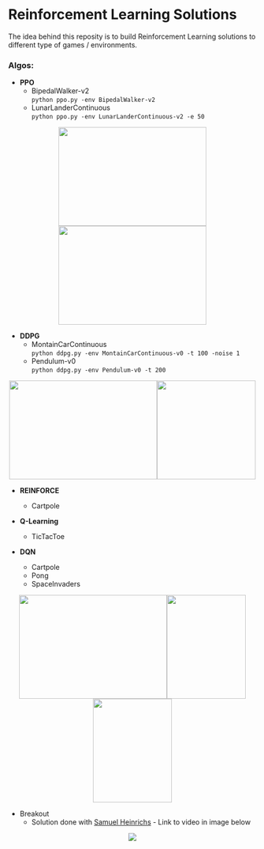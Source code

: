 # Reinforcement Learning Solutions
The idea behind this reposity is to build Reinforcement Learning solutions to different type of games / environments.

### Algos:
- **PPO**
  * BipedalWalker-v2\
`python ppo.py -env BipedalWalker-v2`
  * LunarLanderContinuous\
 `python ppo.py -env LunarLanderContinuous-v2 -e 50`


<p align="center"> 
<img src="https://user-images.githubusercontent.com/20289509/66244145-7ebd3200-e6dd-11e9-90f9-fe6a11d14c1c.gif" height="200" width="300"><img src="https://user-images.githubusercontent.com/20289509/65824822-72505980-e245-11e9-88bf-4e8e45fe9fec.gif" height="200" width="300">
</p>

- **DDPG**
  * MontainCarContinuous\
`python ddpg.py -env MontainCarContinuous-v0 -t 100 -noise 1` 
  * Pendulum-v0\
`python ddpg.py -env Pendulum-v0 -t 200`

<p align="center"> 
<img src="https://user-images.githubusercontent.com/20289509/66120970-7b795780-e5b2-11e9-8d3b-8057ea5290df.gif" height="200" width="300"><img src="https://user-images.githubusercontent.com/20289509/66009406-b08d8900-e490-11e9-8796-0259e2bb0bf3.gif" height="200" width="200">
</p>

- **REINFORCE**
  * Cartpole
  
- **Q-Learning**
  * TicTacToe
  
- **DQN**
  * Cartpole
  * Pong
  * SpaceInvaders
  
<p align="center"> 
<img src="https://user-images.githubusercontent.com/20289509/67440169-d52bdb00-f5ce-11e9-8f6c-3a40934a69e4.gif" height="210" width="300"><img src="https://user-images.githubusercontent.com/20289509/67440315-453a6100-f5cf-11e9-9f90-762e29424a89.gif" height="210" width="160"><img src="https://user-images.githubusercontent.com/20289509/67724672-87dcae80-f9be-11e9-83de-5edfdf6ff174.gif" height="210" width="160">
</p>

* Breakout
    * Solution done with [Samuel Heinrichs](https://github.com/samuelhei) - Link to video in image below
    
<p align="center"> 
<a href="https://www.youtube.com/watch?v=HlGBxUUHEM8"><img src="https://camo.githubusercontent.com/9e6aceaee88b280ce74f7645f75d28a213f5529e/687474703a2f2f696d672e796f75747562652e636f6d2f76692f486c474278555548454d382f302e6a7067"></a>
</p>
